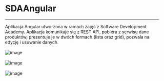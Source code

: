 # SDAAngular
___
Aplikacja Angular utworzona w ramach zajęć z Software Development Academy. Aplikacja komunikuje się z REST API, pobiera z serwisu dane produktów, prezentuje je w dwóch formach (lista oraz grid), pozwala na edycję i usuwanie danych.
<br/><br/>
![image](https://user-images.githubusercontent.com/57960612/119830523-a2f60400-befc-11eb-82de-ddcdfec81fb4.png)
<br/><br/>
![image](https://user-images.githubusercontent.com/57960612/119830571-b0ab8980-befc-11eb-990c-712dbb5de8ad.png)
<br/><br/>
![image](https://user-images.githubusercontent.com/57960612/119830633-c4ef8680-befc-11eb-8eb8-ad0f13cfcee3.png)
